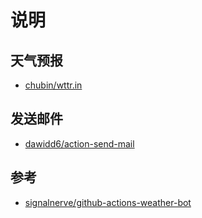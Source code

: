 
# 说明

## 天气预报

- [chubin/wttr.in](https://github.com/chubin/wttr.in)

## 发送邮件

- [dawidd6/action-send-mail](https://github.com/dawidd6/action-send-mail)

## 参考

- [signalnerve/github-actions-weather-bot](https://github.com/signalnerve/github-actions-weather-bot)
